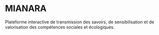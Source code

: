 # MIANARA
Plateforme interactive de transmission des savoirs, de sensibilisation et de valorisation des compétences sociales et écologiques.
